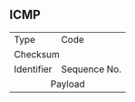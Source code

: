 ## ICMP
<table align=center>
    <tbody>
        <tr>
            <td>Type</td>
            <td>Code</td>
        </tr>
        <tr>
            <td colspan=2  >Checksum</td>
        </tr>
        <tr>
            <td>Identifier</td>
            <td>Sequence No.</tr>
        </tr>
        <tr>
            <td colspan=2 align=center>Payload</td>
        </tr>
    </tbody>
</table>